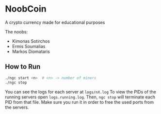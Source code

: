 # NoobCoin
A crypto currency made for educational purposes

The noobs:
* Kimonas Sotirchos 
* Ermis Soumalias
* Markos Diomataris


## How to Run

```bash
./ngc start <n>  # <n> -> number of miners
./ngc stop
```

You can see the logs for each server at `logs/nX.log`
To view the PIDs of the running servers open `logs.running.log`. Then, `ngc stop` will terminate each PID from that file. Make sure you run it in order to free the used ports from the servers.
